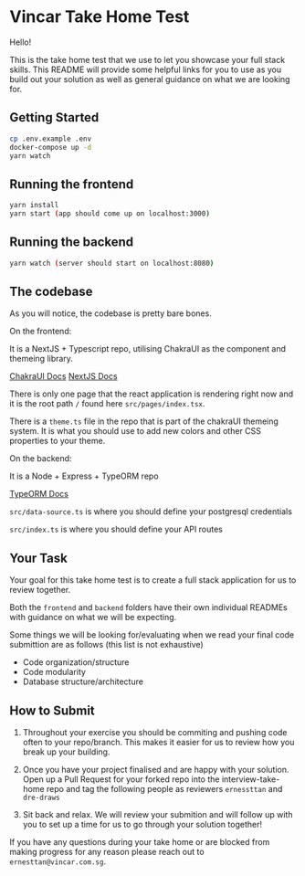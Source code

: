 # Vincar Take Home Test

Hello!

This is the take home test that we use to let you showcase your full stack skills. This README will provide some helpful links for you to use as you build out your solution as well as general guidance on what we are looking for.

## Getting Started

```bash
cp .env.example .env
docker-compose up -d
yarn watch
```

## Running the frontend

```bash
yarn install
yarn start (app should come up on localhost:3000)
```

## Running the backend

```bash
yarn watch (server should start on localhost:8080)
```

## The codebase 

As you will notice, the codebase is pretty bare bones.

On the frontend: 

It is a NextJS + Typescript repo, utilising ChakraUI as the component and themeing library.

[ChakraUI Docs](https://chakra-ui.com/docs/components)
[NextJS Docs](https://nextjs.org/docs/getting-started)

There is only one page that the react application is rendering right now and it is the root path `/` found here `src/pages/index.tsx`.

There is a `theme.ts` file in the repo that is part of the chakraUI themeing system. It is what you should use to add new colors and other CSS properties to your theme.

On the backend:

It is a Node + Express + TypeORM repo

[TypeORM Docs](https://typeorm.io/)

`src/data-source.ts` is where you should define your postgresql credentials

`src/index.ts` is where you should define your API routes

## Your Task

Your goal for this take home test is to create a full stack application for us to review together.

Both the `frontend` and `backend` folders have their own individual READMEs with guidance on what we will be expecting.

Some things we will be looking for/evaluating when we read your final code submittion are as follows (this list is not exhaustive)

- Code organization/structure
- Code modularity
- Database structure/architecture

## How to Submit

1. Throughout your exercise you should be commiting and pushing code often to your repo/branch. This makes it easier for us to review how you break up your building.

2. Once you have your project finalised and are happy with your solution. Open up a Pull Request for your forked repo into the interview-take-home repo and tag the following people as reviewers `ernessttan` and `dre-draws`
3. Sit back and relax. We will review your submition and will follow up with you to set up a time for us to go through your solution together!

If you have any questions during your take home or are blocked from making progress for any reason please reach out to `ernesttan@vincar.com.sg`.
